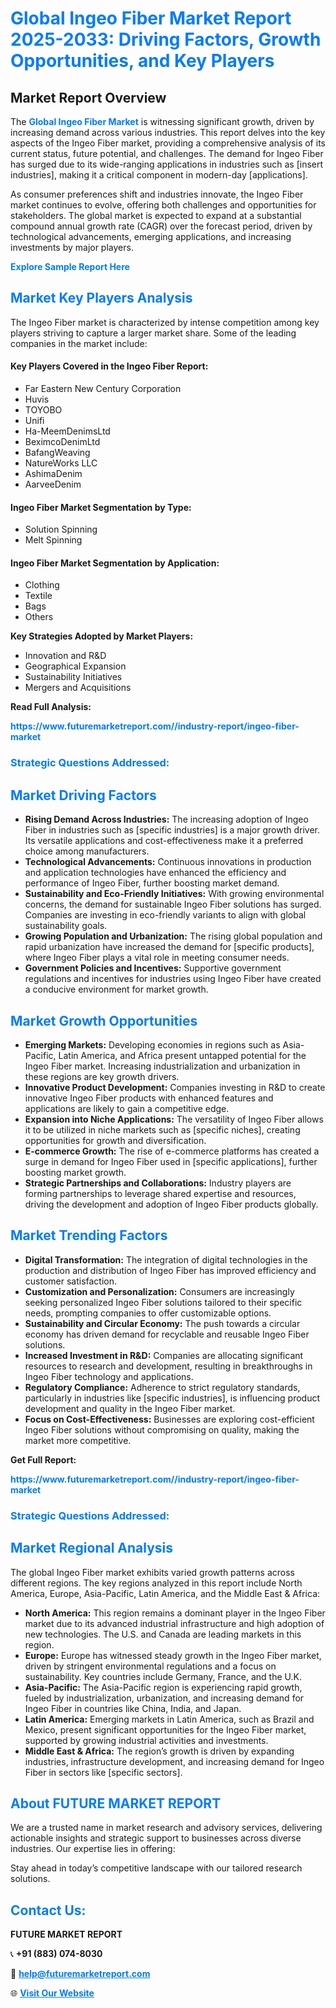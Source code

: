 <h1 style="color: #007BFF;">Global Ingeo Fiber Market Report 2025-2033: Driving Factors, Growth Opportunities, and Key Players</h1>

<section id="overview">
<h2>Market Report Overview</h2>
<p>The <a href="https://www.futuremarketreport.com//industry-report/ingeo-fiber-market" style="color: #007BFF; text-decoration: none;"><strong>Global Ingeo Fiber Market</strong></a> is witnessing significant growth, driven by increasing demand across various industries. This report delves into the key aspects of the Ingeo Fiber market, providing a comprehensive analysis of its current status, future potential, and challenges. The demand for Ingeo Fiber has surged due to its wide-ranging applications in industries such as [insert industries], making it a critical component in modern-day [applications].</p>
<p>As consumer preferences shift and industries innovate, the Ingeo Fiber market continues to evolve, offering both challenges and opportunities for stakeholders. The global market is expected to expand at a substantial compound annual growth rate (CAGR) over the forecast period, driven by technological advancements, emerging applications, and increasing investments by major players.</p>
</section>

<section id="overview">
<p><a href="https://www.futuremarketreport.com//request-sample/reportId=52702" style="color: #007BFF; text-decoration: none;"><strong>Explore Sample Report Here</strong></a></p>
</section>

<section id="key-players">
<h2 style="color: #007BFF;">Market Key Players Analysis</h2>
<p>The Ingeo Fiber market is characterized by intense competition among key players striving to capture a larger market share. Some of the leading companies in the market include:</p>
<h4>Key Players Covered in the Ingeo Fiber Report:</h4>
<ul><li>Far Eastern New Century Corporation</li><li>Huvis</li><li>TOYOBO</li><li>Unifi</li><li>Ha-MeemDenimsLtd</li><li>BeximcoDenimLtd</li><li>BafangWeaving</li><li>NatureWorks LLC</li><li>AshimaDenim</li><li>AarveeDenim</li></ul>
<h4>Ingeo Fiber Market Segmentation by Type:</h4>
<ul><li>Solution Spinning</li><li>Melt Spinning</li></ul>

<h4>Ingeo Fiber Market Segmentation by Application:</h4>
<ul><li>Clothing</li><li>Textile</li><li>Bags</li><li>Others</li></ul>
<p><strong>Key Strategies Adopted by Market Players:</strong></p>
<ul>
<li>Innovation and R&D</li>
<li>Geographical Expansion</li>
<li>Sustainability Initiatives</li>
<li>Mergers and Acquisitions</li>
</ul>
</section>

<section>
<p><strong>Read Full Analysis: </strong></p><a href="https://www.futuremarketreport.com//industry-report/ingeo-fiber-market" style="color: #007BFF; text-decoration: none;"><strong>https://www.futuremarketreport.com//industry-report/ingeo-fiber-market</strong></a>
<h3 style="color: #007BFF;">Strategic Questions Addressed:</h3>
</section>

<section id="driving-factors">
<h2 style="color: #007BFF;">Market Driving Factors</h2>
<ul>
<li><strong>Rising Demand Across Industries:</strong> The increasing adoption of Ingeo Fiber in industries such as [specific industries] is a major growth driver. Its versatile applications and cost-effectiveness make it a preferred choice among manufacturers.</li>
<li><strong>Technological Advancements:</strong> Continuous innovations in production and application technologies have enhanced the efficiency and performance of Ingeo Fiber, further boosting market demand.</li>
<li><strong>Sustainability and Eco-Friendly Initiatives:</strong> With growing environmental concerns, the demand for sustainable Ingeo Fiber solutions has surged. Companies are investing in eco-friendly variants to align with global sustainability goals.</li>
<li><strong>Growing Population and Urbanization:</strong> The rising global population and rapid urbanization have increased the demand for [specific products], where Ingeo Fiber plays a vital role in meeting consumer needs.</li>
<li><strong>Government Policies and Incentives:</strong> Supportive government regulations and incentives for industries using Ingeo Fiber have created a conducive environment for market growth.</li>
</ul>
</section>

<section id="growth-opportunities">
<h2 style="color: #007BFF;">Market Growth Opportunities</h2>
<ul>
<li><strong>Emerging Markets:</strong> Developing economies in regions such as Asia-Pacific, Latin America, and Africa present untapped potential for the Ingeo Fiber market. Increasing industrialization and urbanization in these regions are key growth drivers.</li>
<li><strong>Innovative Product Development:</strong> Companies investing in R&D to create innovative Ingeo Fiber products with enhanced features and applications are likely to gain a competitive edge.</li>
<li><strong>Expansion into Niche Applications:</strong> The versatility of Ingeo Fiber allows it to be utilized in niche markets such as [specific niches], creating opportunities for growth and diversification.</li>
<li><strong>E-commerce Growth:</strong> The rise of e-commerce platforms has created a surge in demand for Ingeo Fiber used in [specific applications], further boosting market growth.</li>
<li><strong>Strategic Partnerships and Collaborations:</strong> Industry players are forming partnerships to leverage shared expertise and resources, driving the development and adoption of Ingeo Fiber products globally.</li>
</ul>
</section>

<section id="trending-factors">
<h2 style="color: #007BFF;">Market Trending Factors</h2>
<ul>
<li><strong>Digital Transformation:</strong> The integration of digital technologies in the production and distribution of Ingeo Fiber has improved efficiency and customer satisfaction.</li>
<li><strong>Customization and Personalization:</strong> Consumers are increasingly seeking personalized Ingeo Fiber solutions tailored to their specific needs, prompting companies to offer customizable options.</li>
<li><strong>Sustainability and Circular Economy:</strong> The push towards a circular economy has driven demand for recyclable and reusable Ingeo Fiber solutions.</li>
<li><strong>Increased Investment in R&D:</strong> Companies are allocating significant resources to research and development, resulting in breakthroughs in Ingeo Fiber technology and applications.</li>
<li><strong>Regulatory Compliance:</strong> Adherence to strict regulatory standards, particularly in industries like [specific industries], is influencing product development and quality in the Ingeo Fiber market.</li>
<li><strong>Focus on Cost-Effectiveness:</strong> Businesses are exploring cost-efficient Ingeo Fiber solutions without compromising on quality, making the market more competitive.</li>
</ul>
</section>

<section>
<p><strong>Get Full Report: </strong></p><a href="https://www.futuremarketreport.com//industry-report/ingeo-fiber-market" style="color: #007BFF; text-decoration: none;"><strong>https://www.futuremarketreport.com//industry-report/ingeo-fiber-market</strong></a>
<h3 style="color: #007BFF;">Strategic Questions Addressed:</h3>
</section>


<section id="regional-analysis">
<h2 style="color: #007BFF;">Market Regional Analysis</h2>
<p>The global Ingeo Fiber market exhibits varied growth patterns across different regions. The key regions analyzed in this report include North America, Europe, Asia-Pacific, Latin America, and the Middle East & Africa:</p>
<ul>
<li><strong>North America:</strong> This region remains a dominant player in the Ingeo Fiber market due to its advanced industrial infrastructure and high adoption of new technologies. The U.S. and Canada are leading markets in this region.</li>
<li><strong>Europe:</strong> Europe has witnessed steady growth in the Ingeo Fiber market, driven by stringent environmental regulations and a focus on sustainability. Key countries include Germany, France, and the U.K.</li>
<li><strong>Asia-Pacific:</strong> The Asia-Pacific region is experiencing rapid growth, fueled by industrialization, urbanization, and increasing demand for Ingeo Fiber in countries like China, India, and Japan.</li>
<li><strong>Latin America:</strong> Emerging markets in Latin America, such as Brazil and Mexico, present significant opportunities for the Ingeo Fiber market, supported by growing industrial activities and investments.</li>
<li><strong>Middle East & Africa:</strong> The region’s growth is driven by expanding industries, infrastructure development, and increasing demand for Ingeo Fiber in sectors like [specific sectors].</li>
</ul>
</section>

<footer>
<h2 style="color: #007BFF;">About FUTURE MARKET REPORT</h2>
<p>We are a trusted name in market research and advisory services, delivering actionable insights and strategic support to businesses across diverse industries. Our expertise lies in offering:</p>

<p>Stay ahead in today’s competitive landscape with our tailored research solutions.</p>

<h2 style="color: #007BFF;">Contact Us:</h2>
<p><strong>FUTURE MARKET REPORT</strong></p>
<p>📞 <strong>+91 (883) 074-8030</strong></p>
<p>📧 <strong><a href="mailto:help@futuremarketreport.com" style="color: #007BFF;">help@futuremarketreport.com</a></strong></p>
<p>🌐 <strong><a href="https://www.futuremarketreport.com/" style="color: #007BFF;">Visit Our Website</a></strong></p>
</footer>